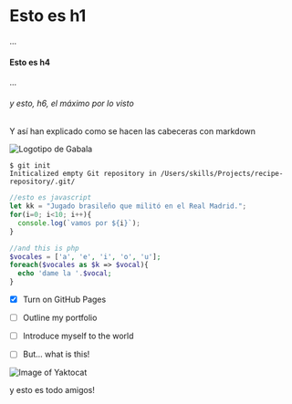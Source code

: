 # Esto es h1
...
#### Esto es h4
...
###### y esto, h6, el máximo por lo visto
Y así han explicado como se hacen las cabeceras con markdown

![Logotipo de Gabala](https://www.gabala.es/images/logo.svg)

```
$ git init
Initicalized empty Git repository in /Users/skills/Projects/recipe-repository/.git/
```


``` javascript
//esto es javascript
let kk = "Jugado brasileño que militó en el Real Madrid.";
for(i=0; i<10; i++){
  console.log(`vamos por ${i}`);
}
```

``` php
//and this is php
$vocales = ['a', 'e', 'i', 'o', 'u'];
foreach($vocales as $k => $vocal){
  echo 'dame la '.$vocal;
}
```

- [x] Turn on GitHub Pages
- [ ] Outline my portfolio
- [ ] Introduce myself to the world
- [ ] But... what is this!


![Image of Yaktocat](https://octodex.github.com/images/yaktocat.png)

y esto es todo amigos!
